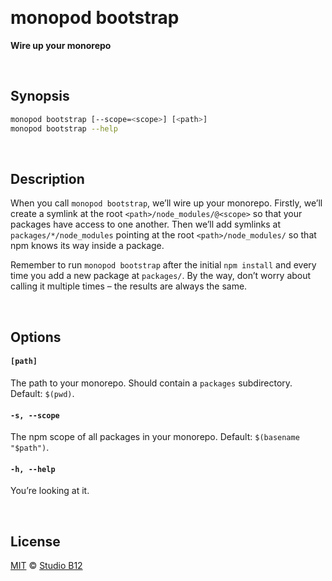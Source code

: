 <a id="/"></a>&nbsp;

# monopod bootstrap

**Wire up your monorepo**




<a id="/synopsis"></a>&nbsp;

## Synopsis

```sh
monopod bootstrap [--scope=<scope>] [<path>]
monopod bootstrap --help
```




<a id="/description"></a>&nbsp;

## Description

When you call `monopod bootstrap`, we’ll wire up your monorepo. Firstly, we’ll create a symlink at the root `<path>/node_modules/@<scope>` so that your packages have access to one another. Then we’ll add symlinks at `packages/*/node_modules` pointing at the root `<path>/node_modules/` so that npm knows its way inside a package.

Remember to run `monopod bootstrap` after the initial `npm install` and every time you add a new package at `packages/`. By the way, don’t worry about calling it multiple times – the results are always the same.




<a id="/options"></a>&nbsp;

## Options

<!-- @options start -->
#### `[path]`
The path to your monorepo. Should contain a `packages` subdirectory. Default: `$(pwd)`.

#### `-s, --scope`
The npm scope of all packages in your monorepo. Default: `$(basename "$path")`.

#### `-h, --help`
You’re looking at it.
<!-- @options end -->




<a id="/license"></a>&nbsp;

## License

[MIT](https://git.io/monopod.License) © [Studio B12](http://studio-b12.de)

